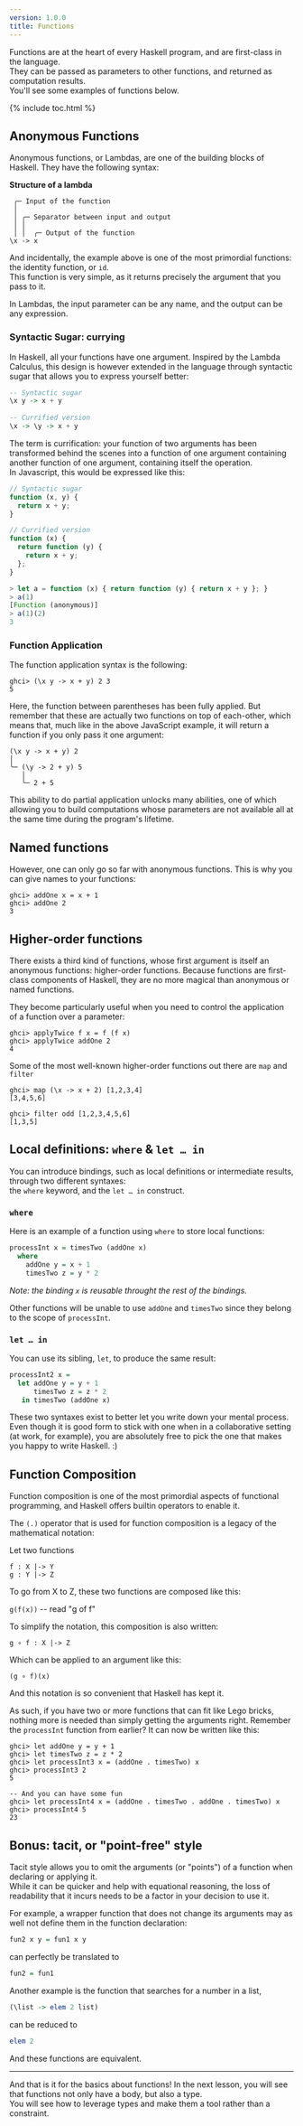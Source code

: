 ```yaml
---
version: 1.0.0
title: Functions
---
```


Functions are at the heart of every Haskell program, and are first-class in the language.  
They can be passed as parameters to other functions, and returned as computation results.  
You'll see some examples of functions below.

{% include toc.html %}

## Anonymous Functions

Anonymous functions, or Lambdas, are one of the building blocks of Haskell. They have the following syntax:

**Structure of a lambda**

```
 ╭─ Input of the function
 │ 
 │ ╭─ Separator between input and output
 │ │ 
 │ │  ╭─ Output of the function
\x -> x
```

And incidentally, the example above is one of the most primordial functions: the identity function, or `id`.  
This function is very simple, as it returns precisely the argument that you pass to it.

In Lambdas, the input parameter can be any name, and the output can be any expression.

### Syntactic Sugar: currying

In Haskell, all your functions have one argument. Inspired by the Lambda Calculus, this design is however extended in
the language through syntactic sugar that allows you to express yourself better:

```haskell
-- Syntactic sugar
\x y -> x + y
 
-- Currified version
\x -> \y -> x + y
```

The term is currification: your function of two arguments has been transformed behind the scenes into a function
of one argument containing another function of one argument, containing itself the operation.  
In Javascript, this would be expressed like this:

```javascript
// Syntactic sugar
function (x, y) {
  return x + y;
}

// Currified version
function (x) {
  return function (y) {
    return x + y;
  };
}

> let a = function (x) { return function (y) { return x + y }; }
> a(1)
[Function (anonymous)]
> a(1)(2)
3
```


### Function Application

The function application syntax is the following:

```console?lang=haskell&prompt=ghci>,ghci|
ghci> (\x y -> x + y) 2 3 
5
```

Here, the function between parentheses has been fully applied. But remember that these
are actually two functions on top of each-other, which means that,
much like in the above JavaScript example, it will return a function if you only pass it one argument:

```
(\x y -> x + y) 2
│ 
╰─ (\y -> 2 + y) 5
   │ 
   ╰─ 2 + 5
```

This ability to do partial application unlocks many abilities, one of which allowing you to build computations whose
parameters are not available all at the same time during the program's lifetime.

## Named functions

However, one can only go so far with anonymous functions. This is why you can give names to your functions:

```console?lang=haskell&prompt=ghci>,ghci|
ghci> addOne x = x + 1
ghci> addOne 2
3
```

## Higher-order functions

There exists a third kind of functions, whose first argument is itself an anonymous functions: higher-order functions.
Because functions are first-class components of Haskell, they are no more magical than anonymous or named functions.

They become particularly useful when you need to control the application of a function over a parameter:

```console?lang=haskell&prompt=ghci>,ghci|
ghci> applyTwice f x = f (f x)
ghci> applyTwice addOne 2
4
```

Some of the most well-known higher-order functions out there are `map` and `filter`

```console?lang=haskell&prompt=ghci>,ghci|
ghci> map (\x -> x + 2) [1,2,3,4]
[3,4,5,6]

ghci> filter odd [1,2,3,4,5,6]
[1,3,5]
```

## Local definitions: `where` & `let … in`

You can introduce bindings, such as local definitions or intermediate results, through two different syntaxes:  
the `where` keyword, and the `let … in` construct.

### `where`

Here is an example of a function using `where` to store local functions:

```haskell
processInt x = timesTwo (addOne x)
  where
    addOne y = x + 1
    timesTwo z = y * 2
```

_Note: the binding `x` is reusable throught the rest of the bindings._

Other functions will be unable to use `addOne` and `timesTwo` since they belong to the scope of `processInt`.

### `let … in`

You can use its sibling, `let`, to produce the same result:

```haskell
processInt2 x =
  let addOne y = y + 1
      timesTwo z = z * 2  
   in timesTwo (addOne x)
```

These two syntaxes exist to better let you write down your mental process. Even though it is good form to stick with one
when in a collaborative setting (at work, for example), you are absolutely free to pick the one that makes you happy to
write Haskell. :)

## Function Composition

Function composition is one of the most primordial aspects of functional programming, and Haskell offers builtin operators
to enable it.

The `(.)` operator that is used for function composition is a legacy of the mathematical notation:

Let two functions  
```
f : X |-> Y  
g : Y |-> Z  
```

To go from X to Z, these two functions are composed like this:

`g(f(x))` -- read "g of f"

To simplify the notation, this composition is also written:

`g ∘ f : X |-> Z`

Which can be applied to an argument like this:

`(g ∘ f)(x)`

And this notation is so convenient that Haskell has kept it.

As such, if you have two or more functions that can fit like Lego bricks, nothing more is needed than simply getting
the arguments right. Remember the `processInt` function from earlier? It can now be written like this:

```console?lang=haskell&prompt=ghci>,ghci|
ghci> let addOne y = y + 1
ghci> let timesTwo z = z * 2
ghci> let processInt3 x = (addOne . timesTwo) x
ghci> processInt3 2
5

-- And you can have some fun
ghci> let processInt4 x = (addOne . timesTwo . addOne . timesTwo) x
ghci> processInt4 5
23
```

## Bonus: tacit, or "point-free" style

Tacit style allows you to omit the arguments (or "points") of a function when declaring or applying it.  
While it can be quicker and help with equational reasoning, the loss of readability that it incurs needs to be a factor
in your decision to use it.

For example, a wrapper function that does not change its arguments may as well not define them in the function declaration:

```Haskell
fun2 x y = fun1 x y
```

can perfectly be translated to

```Haskell
fun2 = fun1
```

Another example is the function that searches for a number in a list, 

```haskell
(\list -> elem 2 list)
```

can be reduced to

```Haskell
elem 2
```

And these functions are equivalent.

---

And that is it for the basics about functions! In the next lesson, you will see that functions not only have a body, but also a type.  
You will see how to leverage types and make them a tool rather than a constraint.
